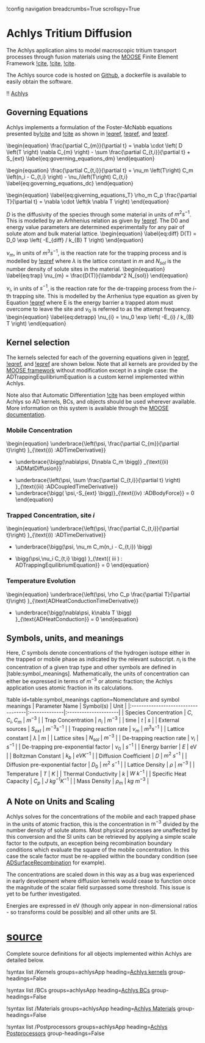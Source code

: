 !config navigation breadcrumbs=True scrollspy=True

# Achlys Tritium Diffusion

The Achlys application aims to model macroscopic tritium transport processes through fusion materials
using the [MOOSE](http://mooseframework.org) Finite Element Framework [!cite](moose_permann2020),  [!cite](moose_multi_gaston2015),  [!cite](moose_ad_lindsay2021).

The Achlys source code is hosted on [Github](https://github.com/aurora-multiphysics/achlys),
a dockerfile is available to easily obtain the software.

!! [Achlys](module/index.md)

## Governing Equations

Achlys implements a formulation of the Foster-McNabb equations presented by[!cite](HODILLE2015) and
[!cite](DELAPORTE2019) as shown in [!eqref](eq:governing_equations_dm), [!eqref](eq:governing_equations_dc),
and [!eqref](eq:giverning_equations_T).


\begin{equation}
\frac{\partial C_{m}}{\partial t} = \nabla  \cdot \left( D \left(T \right) \nabla  C_{m} \right) - \sum \frac{\partial C_{t,i}}{\partial t} + S_{ext}
\label{eq:governing_equations_dm}
\end{equation}

\begin{equation}
\frac{\partial C_{t,i}}{\partial t} = \nu_m \left(T\right) C_m \left(n_i - C_{t,i} \right) - \nu_i\left(T\right) C_{t,i}
\label{eq:governing_equations_dc}
\end{equation}

\begin{equation}
\label{eq:giverning_equations_T}
\rho_m C_p \frac{\partial T}{\partial t} = \nabla \cdot \left(k \nabla T \right)
\end{equation}

$D$ is the diffusivity of the species through some material in units of $m^{2}s^{-1}$.
This is modelled by an Arhhenius relation as given by [!eqref](eq:diff).
The D0 and energy value parameters are determined experimentally for any pair of solute atom and bulk material lattice.
\begin{equation}
\label{eq:diff}
D(T) = D_0 \exp \left( -E_{diff} / k_{B} T \right)
\end{equation}


$\nu_{m}$, in units of $m^{3}s^{-1}$, is the reaction rate for the trapping process and is modelled
by [!eqref](eq:trap) where $\lambda$ is the lattice constant in $m$ and $N_{sol}$ is the
number density of solute sites in the material.
\begin{equation}
\label{eq:trap}
\nu_{m} = \frac{D(T)}{\lambda^2 N_{sol}}
\end{equation}


$\nu_{i}$, in units of $s^{-1}$, is the reaction rate for the de-trapping process from the $i$-th
trapping site. This is modelled by the Arrhenius type equation as given by Equation [!eqref](eq:detrapp)
where E is the energy barrier a trapped atom must overcome to leave the site and $\nu_{0}$ is
referred to as the attempt frequency.
\begin{equation}
\label{eq:detrapp}
\nu_{i} = \nu_0 \exp \left( -E_{i} / k_{B} T \right)
\end{equation}

## Kernel selection

The kernels selected for each of the governing equations given in  [!eqref](eq:governing_equations_dm),
[!eqref](eq:governing_equations_dc), and [!eqref](eq:giverning_equations_T) are shown below.
Note that all kernels are
provided by the [MOOSE framework](https://mooseframework.inl.gov/syntax/Kernels/index.html) without modification except in a single case:
the ADTrappingEquilibriumEquation is a custom kernel implemented within Achlys.

Note also that Automatic Differentiation [!cite](moose_ad_lindsay2021) has been employed within Achlys so
AD kernels, BCs, and objects should be used wherever available. More information on this system is available through
the [MOOSE documentation](https://mooseframework.inl.gov/automatic\_differentiation/index.html).

### Mobile Concentration

\begin{equation}
\underbrace{\left(\psi, \frac{\partial C_{m}}{\partial t}\right) }_{\text{(i) \:ADTimeDerivative}}
- \underbrace{\bigg(\nabla\psi, D\nabla C_m \bigg)} _{\text{(ii) \:ADMatDiffusion}}
+ \underbrace{\left(\psi, \sum \frac{\partial C_{t,i}}{\partial t} \right) }_{\text{(iii) \:ADCoupledTimeDerivative}}
+ \underbrace{\bigg( \psi,-S_{ext} \bigg)}_{\text{(iv) \:ADBodyForce}} = 0
\end{equation}

### Trapped Concentration, site $i$

\begin{equation}
\underbrace{\left(\psi, \frac{\partial C_{t,i}}{\partial t}\right) }_{\text{(i) \:ADTimeDerivative}}
- \underbrace{\bigg(\psi, \nu_m C_m(n_i - C_{t,i}) \bigg)
+ \bigg(\psi,\nu_i C_{t,i}  \bigg) }_{\text{( iii ) \: ADTrappingEquilibriumEquation}}
= 0
\end{equation}

### Temperature Evolution

\begin{equation}
\underbrace{\left(\psi, \rho C_p \frac{\partial T}{\partial t}\right) }_{\text{ADHeatConductionTimeDerivative}}
- \underbrace{\bigg(\nabla\psi, k\nabla T \bigg)  }_{\text{ADHeatConduction}} = 0
\end{equation}

## Symbols, units, and meanings

Here, $C$ symbols denote concentrations of the hydrogen isotope either
in the trapped or mobile phase as indicated by the relevant subscript.
$n_i$ is the concentration of a given trap type and other symbols are
defined in [table:symbol_meanings].
Mathematically, the units of concentration can either be expressed in
terms of $m^{-3}$ or atomic fraction; the Achlys application uses
atomic fraction in its calculations.

!table id=table:symbol_meanings caption=Nomenclature and symbol meanings
| Parameter Name                     | Symbol(s)     | Unit                 |
|:-----------------------------------|:--------------|:---------------------|
| Species Concentration              | $C, C_i, C_m$ | $m^{-3}$             |
| Trap Concentration                 | $n_i$         | $m^{-3}$             |
| time                               | $t$           | $s$                  |
| External sources                   | $S_{ext}$     | $m^{-3}s^{-1}$       |
| Trapping reaction rate             | $\nu_{m}$     | $m^{3}s^{-1}$        |
| Lattice constant                   | $\lambda$     | $m$                  |
| Lattice sites                      | $N_{sol}$     | $m^{-3}$             |
| De-trapping reaction rate          | $\nu_{i}$     | $s^{-1}$             |
| De-trapping pre-exponential factor | $\nu_0$       | $s^{-1}$             |
| Energy barrier                     | $E$           | eV                   |
| Boltzman Constant                  | $k_b$         | $eV K^{-1}$          |
| Diffusion Coefficient              | $D$           | $m^2\:s^{-1}$        |
| Diffusion pre-exponential factor   | $D_0$         | $m^2\:s^{-1}$        |
| Lattice Density                    | $\rho$        | $m^{-3}$             |
| Temperature                        | $T$           | $K$                  |
| Thermal Conductivity               | $k$           | $W\:k^{-1}$          |
| Specific Heat Capacity             | $C_p$         | $J \:kg^{-1} K^{-1}$ |
| Mass Density                       | $\rho_m$      | $kg\: m^{-3}$        |

## A Note on Units and Scaling

Achlys solves for the concentrations of the mobile and each trapped phase in the units of atomic fraction,
this is the concentration in $\text{m}^{-3}$ divided by the number density of solute atoms.
Most physical processes are unaffected by this conversion and the SI units can be retrieved by
applying a simple scale factor to the outputs, an exception being recombination boundary conditions
which evaluate the square of the mobile concentration. In this case the scale factor must be re-applied
within the boundary condition (see [ADSurfaceRecombination](source/bcs/ADSurfaceRecombination.md) for example).

The concentrations are scaled down in this way as a bug was experienced in early development where
diffusion kernels would cease to function once the magnitude of the scalar field surpassed some threshold.
This issue is yet to be further investigated.

Energies are expressed in eV (though only appear in non-dimensional ratios - so transforms could be possible)
and all other units are SI.

# [source](/source)

Complete source definitions for all objects implemented within Achlys are detailed below.

!syntax list /Kernels groups=achlysApp heading=[Achlys kernels](/kernels/index.md) group-headings=False

!syntax list /BCs groups=achlysApp heading=[Achlys BCs](/bcs/index.md) group-headings=False

!syntax list /Materials groups=achlysApp heading=[Achlys Materials](/materials/index.md) group-headings=False

!syntax list /Postprocessors groups=achlysApp heading=[Achlys Postprocessors](/postprocessors/index.md) group-headings=False